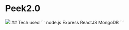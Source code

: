 # Peek2.0
<img src="https://i.imgur.com/B4PU9qp.png"/>
## Tech used
```
node.js
Express
ReactJS
MongoDB
```

